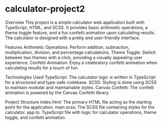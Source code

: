 # calculator-project2

Overview
This project is a simple calculator web application built with TypeScript, HTML, and SCSS. It provides basic arithmetic operations, a theme toggle feature, and a fun confetti animation upon calculating results. The calculator is designed with a pretty and user-friendly interface.

Features
Arithmetic Operations: Perform addition, subtraction, multiplication, division, and percentage calculations.
Theme Toggle: Switch between two themes with a click, providing a visually appealing user experience.
Confetti Animation: Enjoy a celebratory confetti animation when calculating results for a touch of fun.

Technologies Used
TypeScript: The calculator logic is written in TypeScript for a structured and type-safe codebase.
SCSS: Styling is done using SCSS to maintain modular and maintainable styles.
Canvas Confetti: The confetti animation is powered by the Canvas Confetti library.

Project Structure
index.html: The primary HTML file acting as the starting point for the application.
main.scss: The SCSS file containing styles for the calculator.
app.ts: TypeScript file with logic for calculator operations, theme toggle, and confetti animation.